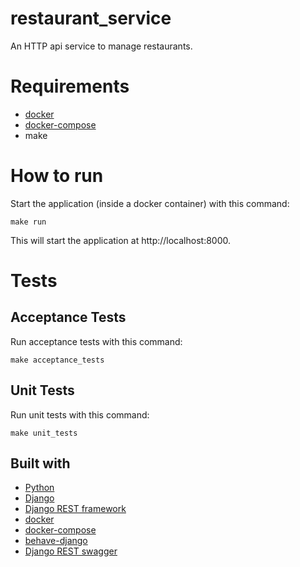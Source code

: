 # restaurant_service
An HTTP api service to manage restaurants.

# Requirements
* [docker](https://www.docker.com/)
* [docker-compose](https://docs.docker.com/compose/)
* make

# How to run
Start the application (inside a docker container) with this command:
```
make run
```

This will start the application at http://localhost:8000.

# Tests

## Acceptance Tests
Run acceptance tests with this command:
```
make acceptance_tests
```

## Unit Tests
Run unit tests with this command:
```
make unit_tests
```

## Built with
* [Python](https://www.python.org/)
* [Django](https://www.djangoproject.com/)
* [Django REST framework](http://www.django-rest-framework.org/)
* [docker](https://www.docker.com/)
* [docker-compose](https://docs.docker.com/compose/)
* [behave-django](https://behave-django.readthedocs.io/en/stable/)
* [Django REST swagger](https://django-rest-swagger.readthedocs.io/en/latest/)
